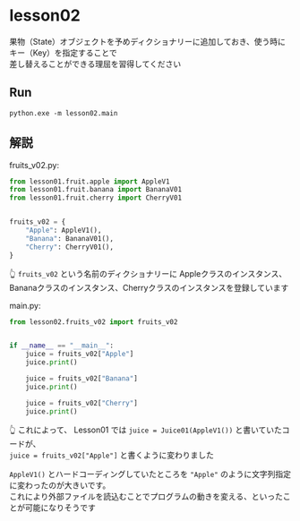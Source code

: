 # lesson02

果物（State）オブジェクトを予めディクショナリーに追加しておき、使う時にキー（Key）を指定することで  
差し替えることができる理屈を習得してください

## Run

```shell
python.exe -m lesson02.main
```

## 解説

fruits_v02.py:  

```python
from lesson01.fruit.apple import AppleV1
from lesson01.fruit.banana import BananaV01
from lesson01.fruit.cherry import CherryV01


fruits_v02 = {
    "Apple": AppleV1(),
    "Banana": BananaV01(),
    "Cherry": CherryV01(),
}
```

👆 `fruits_v02` という名前のディクショナリーに Appleクラスのインスタンス、  
Bananaクラスのインスタンス、Cherryクラスのインスタンスを登録しています  

main.py:  

```python
from lesson02.fruits_v02 import fruits_v02


if __name__ == "__main__":
    juice = fruits_v02["Apple"]
    juice.print()

    juice = fruits_v02["Banana"]
    juice.print()

    juice = fruits_v02["Cherry"]
    juice.print()
```

👆 これによって、 Lesson01 では `juice = Juice01(AppleV1())` と書いていたコードが、  
`juice = fruits_v02["Apple"]` と書くように変わりました  

`AppleV1()` とハードコーディングしていたところを `"Apple"` のように文字列指定に変わったのが大きいです。  
これにより外部ファイルを読込むことでプログラムの動きを変える、といったことが可能になりそうです  
